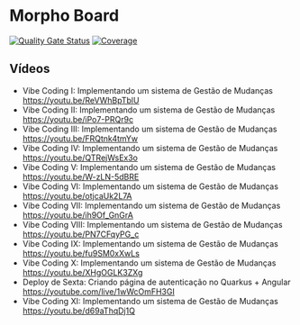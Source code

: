 # Morpho Board

[![Quality Gate Status](https://sonarcloud.io/api/project_badges/measure?project=vepo_morpho-board&metric=alert_status)](https://sonarcloud.io/summary/new_code?id=vepo_morpho-board) [![Coverage](https://sonarcloud.io/api/project_badges/measure?project=vepo_morpho-board&metric=coverage)](https://sonarcloud.io/summary/new_code?id=vepo_morpho-board) 


## Vídeos
* Vibe Coding I: Implementando um sistema de Gestão de Mudanças https://youtu.be/ReVWhBpTblU
* Vibe Coding II: Implementando um sistema de Gestão de Mudanças https://youtu.be/iPo7-PRQr9c
* Vibe Coding III: Implementando um sistema de Gestão de Mudanças https://youtu.be/FRQtnk4tmYw
* Vibe Coding IV: Implementando um sistema de Gestão de Mudanças https://youtu.be/QTRejWsEx3o
* Vibe Coding V: Implementando um sistema de Gestão de Mudanças https://youtu.be/W-zLN-5dBRE
* Vibe Coding VI: Implementando um sistema de Gestão de Mudanças https://youtu.be/otjcaUk2L7A
* Vibe Coding VII: Implementando um sistema de Gestão de Mudanças https://youtu.be/ih9Of_GnGrA
* Vibe Coding VIII: Implementando um sistema de Gestão de Mudanças https://youtu.be/PN7CFqyPG_c
* Vibe Coding IX: Implementando um sistema de Gestão de Mudanças https://youtu.be/fu9SM0xXwLs
* Vibe Coding X: Implementando um sistema de Gestão de Mudanças https://youtu.be/XHgOGLK3ZXg
* Deploy de Sexta: Criando página de autenticação no Quarkus + Angular https://youtube.com/live/1wWcOmFH3GI
* Vibe Coding XI: Implementando um sistema de Gestão de Mudanças https://youtu.be/d69aThqDj1Q